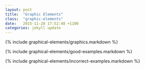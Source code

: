 ```yaml
---
layout: post
title:  "Graphic Elements"
class:  "graphic-elements"
date:   2015-11-28 17:52:48 +1100
categories: jekyll update
---
```


{% include graphical-elements/graphics.markdown %}

{% include graphical-elements/good-examples.markdown %}

{% include graphical-elements/incorrect-examples.markdown %}